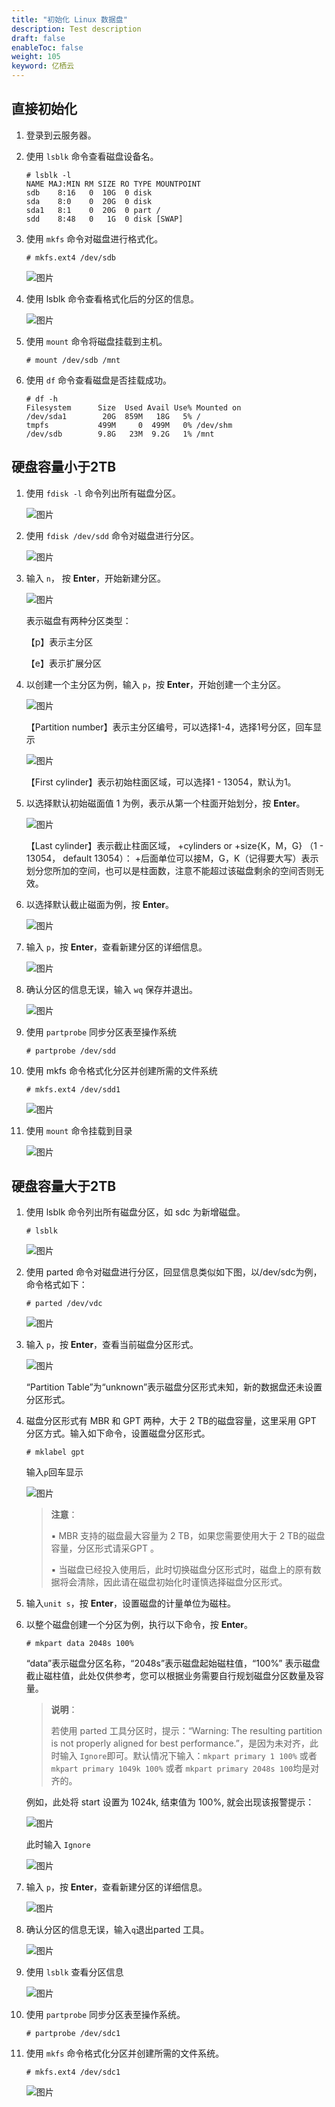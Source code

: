 ```yaml
---
title: "初始化 Linux 数据盘"
description: Test description
draft: false
enableToc: false
weight: 105
keyword: 亿栖云
---
```


## 直接初始化

1. 登录到云服务器。

2. 使用 `lsblk` 命令查看磁盘设备名。
   ```
   # lsblk -l
   NAME MAJ:MIN RM SIZE RO TYPE MOUNTPOINT
   sdb    8:16   0  10G  0 disk 
   sda    8:0    0  20G  0 disk 
   sda1   8:1    0  20G  0 part /
   sdd    8:48   0   1G  0 disk [SWAP]
   ```

3. 使用 `mkfs` 命令对磁盘进行格式化。

   ```
   # mkfs.ext4 /dev/sdb
   ```

   ![图片](/storage/disk/quickstart/_images/image-1568774979615.png)

4. 使用 lsblk 命令查看格式化后的分区的信息。

   ![图片](/storage/disk/quickstart/_images/image-1568774983933.png)

5. 使用 `mount` 命令将磁盘挂载到主机。

   ```
   # mount /dev/sdb /mnt
   ```

6. 使用 `df` 命令查看磁盘是否挂载成功。

   ```
   # df -h
   Filesystem      Size  Used Avail Use% Mounted on
   /dev/sda1        20G  859M   18G   5% /
   tmpfs           499M     0  499M   0% /dev/shm
   /dev/sdb        9.8G   23M  9.2G   1% /mnt
   ```

## 硬盘容量小于2TB

1. 使用 `fdisk -l` 命令列出所有磁盘分区。

   ![图片](/storage/disk/quickstart/_images/image-1568775005129.png)

2. 使用 `fdisk /dev/sdd` 命令对磁盘进行分区。

   ![图片](/storage/disk/quickstart/_images/image-1568775009154.png)

3. 输入 `n`， 按 **Enter**，开始新建分区。

   ![图片](/storage/disk/quickstart/_images/image-1568775012633.png)

   表示磁盘有两种分区类型：

   【p】表示主分区

   【e】表示扩展分区

4. 以创建一个主分区为例，输入 `p`，按 **Enter**，开始创建一个主分区。

   ![图片](/storage/disk/quickstart/_images/image-1568775017438.png)

   【Partition number】表示主分区编号，可以选择1-4，选择1号分区，回车显示

   ![图片](/storage/disk/quickstart/_images/image-1568775021385.png)

   【First cylinder】表示初始柱面区域，可以选择1 - 13054，默认为1。

5. 以选择默认初始磁面值 1 为例，表示从第一个柱面开始划分，按 **Enter**。

   ![图片](/storage/disk/quickstart/_images/image-1568775025430.png)

   【Last cylinder】表示截止柱面区域， +cylinders or +size{K，M，G} （1 - 13054， default 13054）： +后面单位可以接M，G，K（记得要大写）表示划分您所加的空间，也可以是柱面数，注意不能超过该磁盘剩余的空间否则无效。

6. 以选择默认截止磁面为例，按 **Enter**。

   ![图片](/storage/disk/quickstart/_images/image-1568775030738.png)

7. 输入 `p`，按 **Enter**，查看新建分区的详细信息。

   ![图片](/storage/disk/quickstart/_images/image-1568775036420.png)

8. 确认分区的信息无误，输入 `wq` 保存并退出。

   ![图片](/storage/disk/quickstart/_images/image-1568775040323.png)

9. 使用 `partprobe` 同步分区表至操作系统

   ```
   # partprobe /dev/sdd
   ```

10. 使用 mkfs 命令格式化分区并创建所需的文件系统

    ```
    # mkfs.ext4 /dev/sdd1
    ```

    ![图片](/storage/disk/quickstart/_images/image-1568775044404.png)

11. 使用 `mount` 命令挂载到目录

    ![图片](/storage/disk/quickstart/_images/image-1568775049276.png)

## 硬盘容量大于2TB

1. 使用 lsblk 命令列出所有磁盘分区，如 sdc 为新增磁盘。

   ```
   # lsblk
   ```

   ![图片](/storage/disk/quickstart/_images/image-1568775054733.png)

2. 使用 parted 命令对磁盘进行分区，回显信息类似如下图，以/dev/sdc为例，命令格式如下：

   ```
   # parted /dev/vdc
   ```

   ![图片](/storage/disk/quickstart/_images/image-1568775061556.png)

3. 输入 `p`，按 **Enter**，查看当前磁盘分区形式。

   ![图片](/storage/disk/quickstart/_images/Irm6z9nYCsEbWSda.png)

   “Partition Table”为“unknown”表示磁盘分区形式未知，新的数据盘还未设置分区形式。

4. 磁盘分区形式有 MBR 和 GPT 两种，大于 2 TB的磁盘容量，这里采用 GPT 分区方式。输入如下命令，设置磁盘分区形式。

   ```
   # mklabel gpt
   ```


   输入`p`回车显示

   ![图片](/storage/disk/quickstart/_images/image-1568775068945.png)

   >  **注意**：
   >
   >  ▪︎ MBR 支持的磁盘最大容量为 2 TB，如果您需要使用大于 2 TB的磁盘容量，分区形式请采GPT 。
   >
   >  ▪︎ 当磁盘已经投入使用后，此时切换磁盘分区形式时，磁盘上的原有数据将会清除，因此请在磁盘初始化时谨慎选择磁盘分区形式。

5. 输入`unit s`，按 **Enter**，设置磁盘的计量单位为磁柱。

6. 以整个磁盘创建一个分区为例，执行以下命令，按 **Enter**。

   ```
   # mkpart data 2048s 100%
   ```

   “data”表示磁盘分区名称，“2048s”表示磁盘起始磁柱值，“100%” 表示磁盘截止磁柱值，此处仅供参考，您可以根据业务需要自行规划磁盘分区数量及容量。

   > **说明**：
   >
   > 若使用 parted 工具分区时，提示：“Warning: The resulting partition is not properly aligned for best performance.”，是因为未对齐，此时输入 `Ignore`即可。默认情况下输入：`mkpart primary 1 100%` 或者 `mkpart primary 1049k 100%` 或者 `mkpart primary 2048s 100`均是对齐的。

   例如，此处将 start 设置为 1024k, 结束值为 100%, 就会出现该报警提示：

   ![图片](/storage/disk/quickstart/_images/image-1568775097514.png)

   此时输入 `Ignore`

   ![图片](/storage/disk/quickstart/_images/image-1568775100805.png)

7. 输入 `p`，按 **Enter**，查看新建分区的详细信息。

   ![图片](/storage/disk/quickstart/_images/image-1568775076476.png)

8. 确认分区的信息无误，输入`q`退出parted 工具。

   ![图片](/storage/disk/quickstart/_images/image-1568775080498.png)

9. 使用 `lsblk` 查看分区信息

   ![图片](/storage/disk/quickstart/_images/image-1568775084337.png)

10. 使用 `partprobe` 同步分区表至操作系统。

    ```
    # partprobe /dev/sdc1
    ```

11. 使用 `mkfs` 命令格式化分区并创建所需的文件系统。

    ```
    # mkfs.ext4 /dev/sdc1
    ```

    ![图片](/storage/disk/quickstart/_images/image-1568775088216.png)

